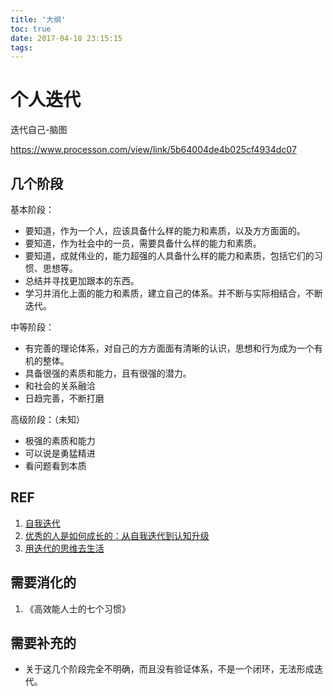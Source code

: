 ```yaml
---
title: '大纲'
toc: true
date: 2017-04-18 23:15:15
tags: 
---
```


# 个人迭代

迭代自己-脑图

https://www.processon.com/view/link/5b64004de4b025cf4934dc07


## 几个阶段

基本阶段：

- 要知道，作为一个人，应该具备什么样的能力和素质，以及方方面面的。
- 要知道，作为社会中的一员，需要具备什么样的能力和素质。
- 要知道，成就伟业的，能力超强的人具备什么样的能力和素质，包括它们的习惯、思想等。
- 总结并寻找更加跟本的东西。
- 学习并消化上面的能力和素质，建立自己的体系。并不断与实际相结合，不断迭代。

中等阶段：

- 有完善的理论体系，对自己的方方面面有清晰的认识，思想和行为成为一个有机的整体。
- 具备很强的素质和能力，且有很强的潜力。
- 和社会的关系融洽
- 日趋完善，不断打磨


高级阶段：（未知）

- 极强的素质和能力
- 可以说是勇猛精进
- 看问题看到本质



## REF

1. [自我迭代](https://www.jianshu.com/p/af1c6524ef4f)
2. [优秀的人是如何成长的：从自我迭代到认知升级](http://www.jiemian.com/article/1352180.html)
3. [用迭代的思维去生活](https://www.jianshu.com/p/e3b229d412ff)


## 需要消化的


1. 《高效能人士的七个习惯》



## 需要补充的

- 关于这几个阶段完全不明确，而且没有验证体系，不是一个闭环，无法形成迭代。

